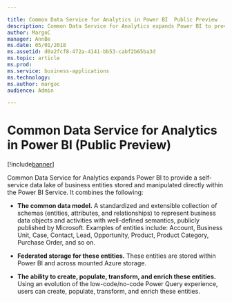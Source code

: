 ```yaml
---

title: Common Data Service for Analytics in Power BI  Public Preview 
description: Common Data Service for Analytics expands Power BI to provide a self-service data lake of business entities stored and manipulated directly within the Power BI Service.
author: MargoC
manager: AnnBe
ms.date: 05/01/2018
ms.assetid: d0a2fcf8-472a-4141-bb53-cabf2b65ba3d
ms.topic: article
ms.prod: 
ms.service: business-applications
ms.technology: 
ms.author: margoc
audience: Admin

---
```

#  Common Data Service for Analytics in Power BI (Public Preview)




[!include[banner](../../../../includes/banner.md)]

Common Data Service for Analytics expands Power BI to provide a self-service
data lake of business entities stored and manipulated directly within the Power
BI Service. It combines the following:

-   **The common data model.** A standardized and extensible collection of
    schemas (entities, attributes, and relationships) to represent business data
    objects and activities with well-defined semantics, publicly published by
    Microsoft. Examples of entities include: Account, Business Unit, Case,
    Contact, Lead, Opportunity, Product, Product Category, Purchase Order, and
    so on.

-   **Federated storage for these entities.** These entities are stored within
    Power BI and across mounted Azure storage.

-   **The ability to create, populate, transform, and enrich these entities.**
    Using an evolution of the low-code/no-code Power Query experience, users can
    create, populate, transform, and enrich these entities.
